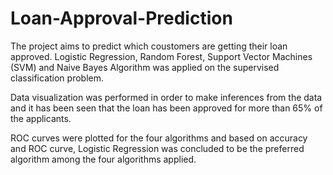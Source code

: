 # Loan-Approval-Prediction

The project aims to predict which coustomers are getting their loan approved. Logistic Regression, Random Forest, Support Vector Machines (SVM) and 
Naive Bayes Algorithm was applied on the supervised classification problem.

Data visualization was performed in order to make inferences from the data and it has been seen that the loan has been approved for more than 65% of the 
applicants.

ROC curves were plotted for the four algorithms and based on accuracy and ROC curve, Logistic Regression was concluded to be the preferred algorithm among 
the four algorithms applied. 